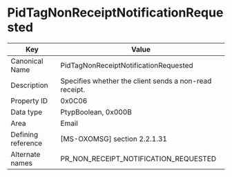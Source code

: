 # PidTagNonReceiptNotificationRequested

| Key | Value |
|---|---|
| Canonical Name | PidTagNonReceiptNotificationRequested |
| Description | Specifies whether the client sends a non-read receipt. |
| Property ID | 0x0C06 |
| Data type | PtypBoolean, 0x000B |
| Area | Email |
| Defining reference | [MS-OXOMSG] section 2.2.1.31 |
| Alternate names | PR_NON_RECEIPT_NOTIFICATION_REQUESTED |
